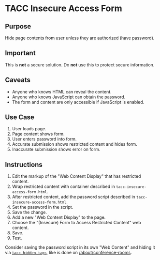 # TACC Insecure Access Form

## Purpose

Hide page contents from user unless they are authorized (have password).

## Important

This is __not__ a secure solution. Do __not__ use this to protect secure information.

## Caveats

- Anyone who knows HTML can reveal the content.
- Anyone who knows JavaScript can obtain the password.
- The form and content are only accessible if JavaScript is enabled.

## Use Case

1. User loads page.
2. Page content shows form.
3. User enters password into form.
4. Accurate submission shows restricted content and hides form.
5. Inaccurate submission shows error on form.

## Instructions

1. Edit the markup of the "Web Content Display" that has restricted content.
2. Wrap restricted content with container described in `tacc-insecure-access-form.html`.
3. After restricted content, add the password script described in `tacc-insecure-access-form.html`.
4. Set the password in the script.
5. Save the change.
6. Add a new "Web Content Display" to the page.
7. Choose the "(Insecure) Form to Access Restricted Content" web content.
8. Save.
9. Test.

Consider saving the password script in its own "Web Content" and hiding it via [`tacc-hidden-tags`](../advanced-styling/tacc-hidden-tags.md), like is done on [/about/conference-rooms](https://tacc.utexas.edu/about/conference-rooms).
